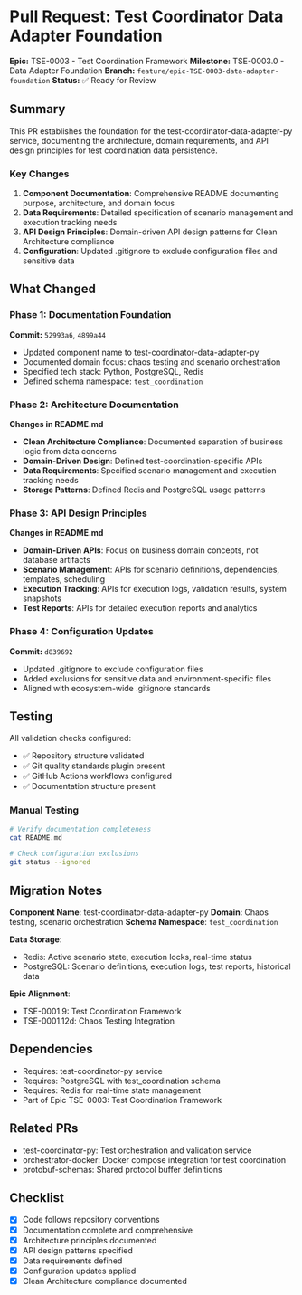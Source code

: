 # Pull Request: Test Coordinator Data Adapter Foundation

**Epic:** TSE-0003 - Test Coordination Framework
**Milestone:** TSE-0003.0 - Data Adapter Foundation
**Branch:** `feature/epic-TSE-0003-data-adapter-foundation`
**Status:** ✅ Ready for Review

## Summary

This PR establishes the foundation for the test-coordinator-data-adapter-py service, documenting the architecture, domain requirements, and API design principles for test coordination data persistence.

### Key Changes

1. **Component Documentation**: Comprehensive README documenting purpose, architecture, and domain focus
2. **Data Requirements**: Detailed specification of scenario management and execution tracking needs
3. **API Design Principles**: Domain-driven API design patterns for Clean Architecture compliance
4. **Configuration**: Updated .gitignore to exclude configuration files and sensitive data

## What Changed

### Phase 1: Documentation Foundation
**Commit:** `52993a6`, `4899a44`

- Updated component name to test-coordinator-data-adapter-py
- Documented domain focus: chaos testing and scenario orchestration
- Specified tech stack: Python, PostgreSQL, Redis
- Defined schema namespace: `test_coordination`

### Phase 2: Architecture Documentation
**Changes in README.md**

- **Clean Architecture Compliance**: Documented separation of business logic from data concerns
- **Domain-Driven Design**: Defined test-coordination-specific APIs
- **Data Requirements**: Specified scenario management and execution tracking needs
- **Storage Patterns**: Defined Redis and PostgreSQL usage patterns

### Phase 3: API Design Principles
**Changes in README.md**

- **Domain-Driven APIs**: Focus on business domain concepts, not database artifacts
- **Scenario Management**: APIs for scenario definitions, dependencies, templates, scheduling
- **Execution Tracking**: APIs for execution logs, validation results, system snapshots
- **Test Reports**: APIs for detailed execution reports and analytics

### Phase 4: Configuration Updates
**Commit:** `d839692`

- Updated .gitignore to exclude configuration files
- Added exclusions for sensitive data and environment-specific files
- Aligned with ecosystem-wide .gitignore standards

## Testing

All validation checks configured:
- ✅ Repository structure validated
- ✅ Git quality standards plugin present
- ✅ GitHub Actions workflows configured
- ✅ Documentation structure present

### Manual Testing

```bash
# Verify documentation completeness
cat README.md

# Check configuration exclusions
git status --ignored
```

## Migration Notes

**Component Name**: test-coordinator-data-adapter-py
**Domain**: Chaos testing, scenario orchestration
**Schema Namespace**: `test_coordination`

**Data Storage**:
- Redis: Active scenario state, execution locks, real-time status
- PostgreSQL: Scenario definitions, execution logs, test reports, historical data

**Epic Alignment**:
- TSE-0001.9: Test Coordination Framework
- TSE-0001.12d: Chaos Testing Integration

## Dependencies

- Requires: test-coordinator-py service
- Requires: PostgreSQL with test_coordination schema
- Requires: Redis for real-time state management
- Part of Epic TSE-0003: Test Coordination Framework

## Related PRs

- test-coordinator-py: Test orchestration and validation service
- orchestrator-docker: Docker compose integration for test coordination
- protobuf-schemas: Shared protocol buffer definitions

## Checklist

- [x] Code follows repository conventions
- [x] Documentation complete and comprehensive
- [x] Architecture principles documented
- [x] API design patterns specified
- [x] Data requirements defined
- [x] Configuration updates applied
- [x] Clean Architecture compliance documented
